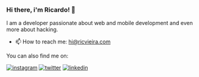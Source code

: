 ### Hi there, i'm Ricardo! 👋

I am a developer passionate about web and mobile development and even more about hacking.

- 📫 How to reach me: hi@ricvieira.com

You can also find me on:

<a href="https://instagram.com/ricvieira_" rel="instagram">![instagram](https://img.shields.io/badge/<ricvieira.eth>%20-%23E4405F.svg?&style=for-the-badge&logo=Instagram&logoColor=white)</a> <a href="https://twitter.com/ric_vieira" rel="twitter">![twitter](https://img.shields.io/badge/<ric_vieira>%20-%231DA1F2.svg?&style=for-the-badge&logo=Twitter&logoColor=white)</a></a> <a href="https://www.linkedin.com/in/ric-vieira/" rel="linkedin">![linkedin](https://img.shields.io/badge/linkedin%20-%230077B5.svg?&style=for-the-badge&logo=linkedin&logoColor=white)</a>
